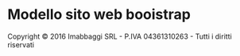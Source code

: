 # Modello sito web booistrap

Copyright © 2016 Imabbaggi SRL - P.IVA 04361310263 - Tutti i diritti riservati